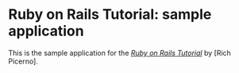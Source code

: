 # Ruby on Rails Tutorial: sample application

This is the sample application for
the [*Ruby on Rails Tutorial*](http://railstutorial.org/)
by [Rich Picerno].



